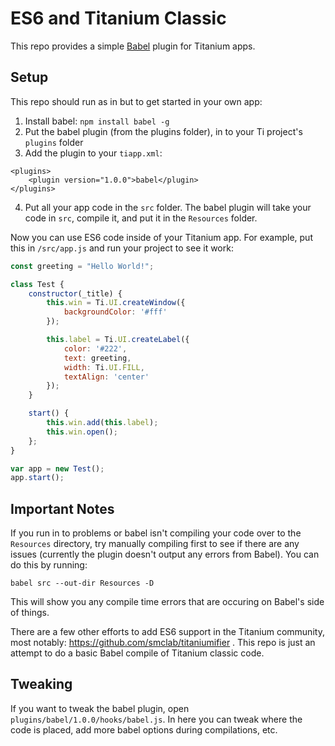 # ES6 and Titanium Classic

This repo provides a simple [Babel](https://babeljs.io) plugin for Titanium apps.

## Setup
This repo should run as in but to get started in your own app:

1.  Install babel: `npm install babel -g`
2.  Put the babel plugin (from the plugins folder), in to your Ti project's `plugins` folder
3.  Add the plugin to your `tiapp.xml`:

```
<plugins>
	<plugin version="1.0.0">babel</plugin>
</plugins>
```

4.  Put all your app code in the `src` folder.  The babel plugin will take your code in `src`, compile it, and put it in the `Resources` folder.

Now you can use ES6 code inside of your Titanium app.  For example, put this in `/src/app.js` and run your project to see it work:

```javascript
const greeting = "Hello World!";

class Test {
	constructor(_title) {
		this.win = Ti.UI.createWindow({
		    backgroundColor: '#fff'
		});

		this.label = Ti.UI.createLabel({
		    color: '#222',
		    text: greeting,
		    width: Ti.UI.FILL,
		    textAlign: 'center'
		});
	}

	start() {
		this.win.add(this.label);
		this.win.open();
	};
}

var app = new Test();
app.start();

```

## Important Notes
If you run in to problems or babel isn't compiling your code over to the `Resources` directory, try manually compiling first to see if there are any issues (currently the plugin doesn't output any errors from Babel).  You can do this by running:

	babel src --out-dir Resources -D

This will show you any compile time errors that are occuring on Babel's side of things.

There are a few other efforts to add ES6 support in the Titanium community, most notably: https://github.com/smclab/titaniumifier .  This repo is just an attempt to do a basic Babel compile of Titanium classic code.

## Tweaking
If you want to tweak the babel plugin, open `plugins/babel/1.0.0/hooks/babel.js`.  In here you can tweak where the code is placed, add more babel options during compilations, etc.
